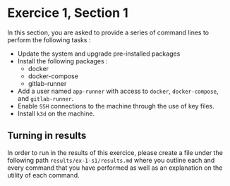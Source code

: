 # Exercice 1, Section 1

In this section, you are asked to provide a series of command lines to perform the following tasks :

- Update the system and upgrade pre-installed packages
- Install the following packages :
    * docker
    * docker-compose
    * gitlab-runner
- Add a user named `app-runner` with access to `docker`, `docker-compose`, and `gitlab-runner`.
- Enable `SSH` connections to the machine through the use of key files.
- Install `k3d` on the machine.

## Turning in results

In order to run in the results of this exercice, please create a file under the following
path `results/ex-1-s1/results.md` where you outline each and every command that you have performed as well as an
explanation on the utility of each command.